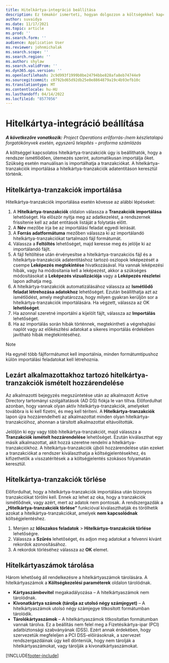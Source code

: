 ```yaml
---
title: Hitelkártya-integráció beállítása
description: Ez témakör ismerteti, hogyan dolgozzon a költségekkel kapcsolatos hitelkártya-tranzakciókkal.
author: suvaidya
ms.date: 11/17/2021
ms.topic: article
ms.prod: ''
ms.search.form: ''
audience: Application User
ms.reviewer: johnmichalak
ms.search.scope: ''
ms.search.region: ''
ms.author: shylaw
ms.search.validFrom: ''
ms.dyn365.ops.version: ''
ms.openlocfilehash: 2c9d993f1999b0be24794bbe828afa8eb74744e9
ms.sourcegitcommit: c0792bd65d92db25e0e8864879a19c4b93efb10c
ms.translationtype: MT
ms.contentlocale: hu-HU
ms.lasthandoff: 04/14/2022
ms.locfileid: "8577056"
---
```

# <a name="set-up-credit-card-integration"></a>Hitelkártya-integráció beállítása

_**A következőre vonatkozik:** Project Operations erőforrás-/nem készletalapú forgatókönyvek esetén, egyszerű telepítés – proforma számlázás_

A költséggel kapcsolatos hitelkártya-tranzakciók úgy is beállíthatók, hogy a rendszer ismétlődően, ütemezés szerint, automatikusan importálja őket. Szükség esetén manuálisan is importálhatja a tranzakciókat. A hitelkártya-tranzakciók importálása a hitelkártya-tranzakciók adatentitáson keresztül történik.

## <a name="import-credit-card-transactions"></a>Hitelkártya-tranzakciók importálása

Hitelkártya-tranzakciók importálása esetén kövesse az alábbi lépéseket:

1. A **Hitelkártya-tranzakciók** oldalon válassza a **Tranzakciók importálása** lehetőséget. Ha először nyitja meg az adatkezelést, a rendszernek frissítenie kell az adat entitások listáját a folytatás előtt.
2. A **Név** mezőbe írja be az importálási feladat egyedi leírását.
3. A **Forrás adatformátuma** mezőben válassza ki az importálandó hitelkártya-tranzakciókat tartalmazó fájl formátumát.
4. Válassza a **Feltöltés** lehetőséget, majd keresse meg és jelölje ki az importálandó fájlt.
5. A fájl feltöltése után érvényesítse a hitelkártya-tranzakciós fájl és a hitelkártya-tranzakciók adatentitáshoz tartozó oszlopok leképezését a csempe **Leképezés megtekintése** hivatkozásával. Ha vannak leképezési hibák, vagy ha módosítania kell a leképezést, akkor a szükséges módosításokat a **Leképezés vizualizációja** vagy a **Leképezés részletei** lapon adhatja meg.
6. A hitelkártya-tranzakciók automatizálásához válassza az **Ismétlődő feladat létrehozása adatokhoz** lehetőséget. Ezután beállíthatja azt az ismétlődést, amely meghatározza, hogy milyen gyakran kerüljön sor a hitelkártya-tranzakciók importálására. Ha végzett, válassza az OK **lehetőséget**.
7. Ha azonnal szeretné importálni a kijelölt fájlt, válassza az **Importálás** lehetőséget.
8. Ha az importálás során hibák történnek, megtekintheti a végrehajtási naplót vagy az előkészítési adatokat a sikeres importálás érdekében javítható hibák megtekintéséhez.

> [!NOTE]
> Ha egynél több fájlformátumot kell importálnia, minden formátumtípushoz külön importálási feladatokat kell létrehoznia.

## <a name="reassign-the-credit-card-transactions-for-terminated-employees"></a>Lezárt alkalmazottakhoz tartozó hitelkártya-tranzakciók ismételt hozzárendelése

Az alkalmazotti bejegyzés megszüntetése után az alkalmazott Active Directory tartományi szolgáltatások (AD DS) fiókja le van tiltva. Előfordulhat azonban, hogy vannak olyan aktív hitelkártya-tranzakciók, amelyeket továbbra is ki kell fizetni, és meg kell téríteni. A **Hitelkártya-tranzakciók** lapon újra hozzárendelheti az alkalmazottat minden olyan hitelkártya-tranzakcióhoz, ahonnan a társított alkalmazottat eltávolították.

Jelöljön ki egy vagy több hitelkártya-tranzakciót, majd válassza a **Tranzakciók ismételt hozzárendelése** lehetőséget. Ezután kiválaszthat egy másik alkalmazottat, akit hozzá szeretne rendelni a hitelkártya-tranzakciókhoz. A hitelkártya-tranzakciók újbóli hozzárendelése után ezeket a tranzakciókat a rendszer kiválaszthatja a költségjelentésekhez, és kifizethetők a visszatérítések a a költségjelentés szokásos folyamatán keresztül.

## <a name="delete-credit-card-transactions"></a>Hitelkártya-tranzakciók törlése 

Előfordulhat, hogy a hitelkártya-tranzakciók importálása után bizonyos tranzakciókat törölni kell. Ennek az lehet az oka, hogy a tranzakciók ismétlődnek, vagy azért, mert az adatok nem pontosak. A rendszergazdák a **„Hitelkártya-tranzakciók törlése”** funkcióval kiválaszthatják és törölhetik azokat a hitelkártya-tranzakciókat, amelyek **nem kapcsolódnak** költségjelentéshez. 

1. Menjen az **Időszakos feladatok** > **Hitelkártya-tranzakciók törlése** lehetőségre.
2. Válassza a **Szűrés** lehetőséget, és adjon meg adatokat a felvenni kívánt rekordok azonosításához.
3. A rekordok törléséhez válassza az **OK** elemet. 

## <a name="storing-credit-card-numbers"></a>Hitelkártyaszámok tárolása

Három lehetőség áll rendelkezésre a hitelkártyaszámok tárolására. A hitelkártyaszámok a **Költségkezelési paraméterek** oldalon tárolódnak.

- **Kártyaszámbevitel** megakadályozása – A hitelkártyaszámok nem tárolódnak.
- **Kivonatkártya számok (tárolja az utolsó négy számjegyet)** – A hitelkártyaszámok utolsó négy számjegye titkosított formátumban tárolódik.
- **Tárolókártyaszámok** – A hitelkártyaszámok titkosítatlan formátumban vannak tárolva. Ez a beállítás nem felel meg a Fizetésikártya-ipar (PCI) adatbiztonsági szabványának (DSS). Ezért annak érdekében, hogy szervezetük megfeleljen a PCI DSS-előírásoknak, a szervezet rendszergazdáinak úgy kell dönteniük, hogy nem tárolják a hitelkártyaszámokat, vagy tárolják a kivonatkártyaszámokat.

[!INCLUDE[footer-include](../includes/footer-banner.md)]

